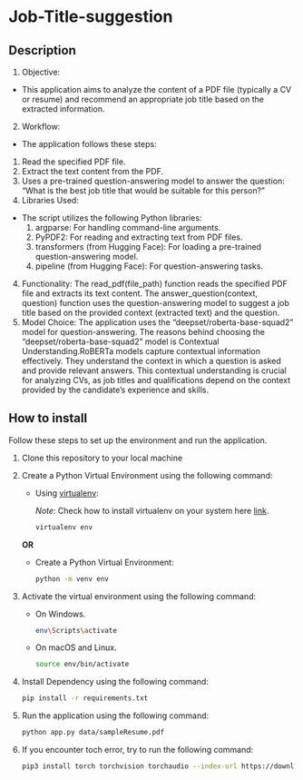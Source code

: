 # Job-Title-suggestion

## Description
1. Objective:
- This application aims to analyze the content of a PDF file (typically a CV or resume) and recommend an appropriate job title based on the extracted information.
2. Workflow:
- The application follows these steps:
 1. Read the specified PDF file.
 2. Extract the text content from the PDF.
 3. Uses a pre-trained question-answering model to answer the question: “What is the best job title that would be suitable for this person?”
3. Libraries Used:
- The script utilizes the following Python libraries:
   1. argparse: For handling command-line arguments.
   2. PyPDF2: For reading and extracting text from PDF files.
   3. transformers (from Hugging Face): For loading a pre-trained question-answering model.
   4. pipeline (from Hugging Face): For question-answering tasks.
4. Functionality:
The read_pdf(file_path) function reads the specified PDF file and extracts its text content.
The answer_question(context, question) function uses the question-answering model to suggest a job title based on the provided context (extracted text) and the question.
6. Model Choice:
The application uses the “deepset/roberta-base-squad2” model for question-answering. The reasons behind choosing the “deepset/roberta-base-squad2” model is Contextual Understanding.RoBERTa models capture contextual information effectively. They understand the context in which a question is asked and provide relevant answers. This contextual understanding is crucial for analyzing CVs, as job titles and qualifications depend on the context provided by the candidate’s experience and skills.

## How to install 
</div>
Follow these steps to set up the environment and run the application.

1. Clone this repository to your local machine
2. Create a Python Virtual Environment using the following command:
   - Using [virtualenv](https://learnpython.com/blog/how-to-use-virtualenv-python/):

     _Note_: Check how to install virtualenv on your system here [link](https://learnpython.com/blog/how-to-use-virtualenv-python/).

     ```bash
     virtualenv env
     ```

   **OR**

   - Create a Python Virtual Environment:

     ```bash
     python -m venv env
     ```
3. Activate the virtual environment using the following command:
   - On Windows.

     ```bash
     env\Scripts\activate
     ```

   - On macOS and Linux.

     ```bash
     source env/bin/activate
     ```
4. Install Dependency using the following command:
     ```bash
     pip install -r requirements.txt
     ```
5. Run the application using the following command:
     ```bash
     python app.py data/sampleResume.pdf
     ```
6. If you encounter toch error, try to run the following command:
     ```bash
     pip3 install torch torchvision torchaudio --index-url https://download.pytorch.org/whl/cu118
     ```
